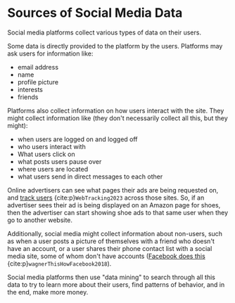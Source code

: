 # Sources of Social Media Data

Social media platforms collect various types of data on their users.

Some data is directly provided to the platform by the users. Platforms may ask users for information like:
- email address
- name
- profile picture
- interests
- friends

Platforms also collect information on how users interact with the site. They might collect information like (they don't necessarily collect all this, but they might):
- when users are logged on and logged off
- who users interact with
- What users click on
- what posts users pause over
- where users are located
- what users send in direct messages to each other

Online advertisers can see what pages their ads are being requested on, and [track users](https://en.wikipedia.org/wiki/Web_tracking) {cite:p}`WebTracking2023` across those sites. So, if an advertiser sees their ad is being displayed on an Amazon page for shoes, then the advertiser can start showing shoe ads to that same user when they go to another website.

Additionally, social media might collect information about non-users, such as when a user posts a picture of themselves with a friend who doesn't have an account, or a user shares their phone contact list with a social media site, some of whom don't have accounts ([Facebook does this](https://www.vox.com/2018/4/20/17254312/facebook-shadow-profiles-data-collection-non-users-mark-zuckerberg) {cite:p}`wagnerThisHowFacebook2018`).

Social media platforms then use "data mining" to search through all this data to try to learn more about their users, find patterns of behavior, and in the end, make more money.
